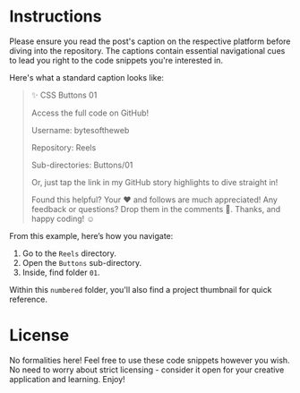 # Instructions

Please ensure you read the post's caption on the respective platform before diving into the repository. The captions contain essential navigational cues to lead you right to the code snippets you're interested in.

Here's what a standard caption looks like:

> ✨ CSS Buttons 01  
>  
> Access the full code on GitHub!
> 
> Username: bytesoftheweb
>
> Repository: Reels
> 
> Sub-directories: Buttons/01
>
> Or, just tap the link in my GitHub story highlights to dive straight in!
> 
> Found this helpful? Your ♥️ and follows are much appreciated! Any feedback or questions? Drop them in the comments 💬. Thanks, and happy coding! ☺️

From this example, here’s how you navigate:
1. Go to the `Reels` directory.
2. Open the `Buttons` sub-directory.
3. Inside, find folder `01`.

Within this `numbered` folder, you'll also find a project thumbnail for quick reference.

# License

No formalities here! Feel free to use these code snippets however you wish. No need to worry about strict licensing - consider it open for your creative application and learning. Enjoy!
